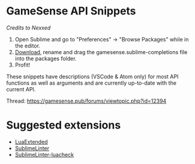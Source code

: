 # GameSense API Snippets
*Credits to Nexxed*

1. Open Sublime and go to "Preferences" -> "Browse Packages" while in the editor.
2. [Download](https://gamesense.pub/forums/viewtopic.php?id=12394), rename and drag the gamesense.sublime-completions file into the packages folder.
3. Profit!

These snippets have descriptions (VSCode & Atom only) for most API functions as well as arguments and are currently up-to-date with the current API.

Thread: https://gamesense.pub/forums/viewtopic.php?id=12394

# Suggested extensions

- [LuaExtended](https://packagecontrol.io/packages/LuaExtended)
- [SublimeLinter](https://packagecontrol.io/packages/SublimeLinter)
- [SublimeLinter-luacheck](https://packagecontrol.io/packages/SublimeLinter-luacheck)
